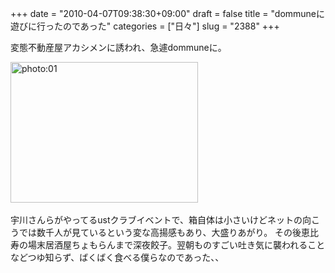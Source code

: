 +++
date = "2010-04-07T09:38:30+09:00"
draft = false
title = "dommuneに遊びに行ったのであった"
categories = ["日々"]
slug = "2388"
+++

変態不動産屋アカシメンに誘われ、急遽dommuneに。
<div align="left"><a href="http://ieiri.net/wordpress/wp-content/uploads/ameblo/blog_import_4f7a386d00864.jpg"><img src="http://ieiri.net/wordpress/wp-content/uploads/ameblo/blog_import_4f7a386d00864.jpg" alt="photo:01" width="300" height="225" border="0" /></a></div><br clear="all" />
宇川さんらがやってるustクラブイベントで、箱自体は小さいけどネットの向こうでは数千人が見ているという変な高揚感もあり、大盛りあがり。
その後恵比寿の場末居酒屋ちょもらんまで深夜餃子。翌朝ものすごい吐き気に襲われることなどつゆ知らず、ばくばく食べる僕らなのであった、、
